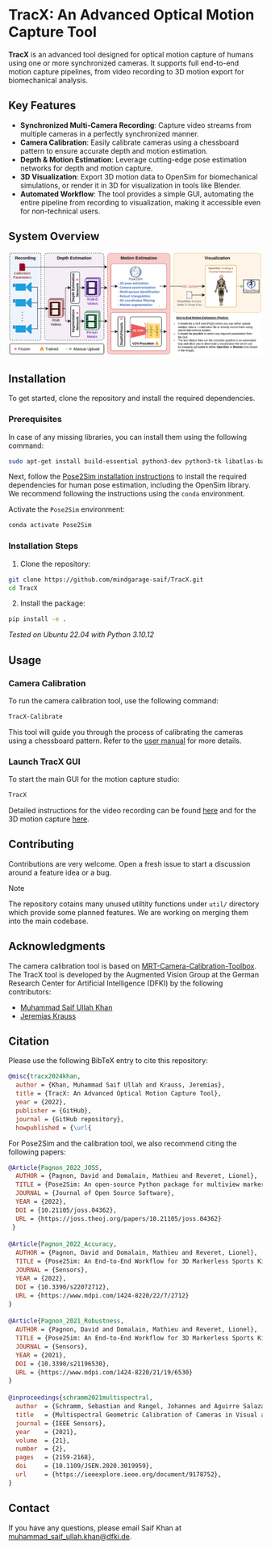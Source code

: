 # TracX: An Advanced Optical Motion Capture Tool

**TracX** is an advanced tool designed for optical motion capture of humans using one or more synchronized cameras. It supports full end-to-end motion capture pipelines, from video recording to 3D motion export for biomechanical analysis.

## Key Features

- **Synchronized Multi-Camera Recording**: Capture video streams from multiple cameras in a perfectly synchronized manner.
- **Camera Calibration**: Easily calibrate cameras using a chessboard pattern to ensure accurate depth and motion estimation.
- **Depth & Motion Estimation**: Leverage cutting-edge pose estimation networks for depth and motion capture.
- **3D Visualization**: Export 3D motion data to OpenSim for biomechanical simulations, or render it in 3D for visualization in tools like Blender.
- **Automated Workflow**: The tool provides a simple GUI, automating the entire pipeline from recording to visualization, making it accessible even for non-technical users.

## System Overview

![System Overview](./docs/system-overview.png)

## Installation

To get started, clone the repository and install the required dependencies.

### Prerequisites

In case of any missing libraries, you can install them using the following command:

```bash
sudo apt-get install build-essential python3-dev python3-tk libatlas-base-dev libfreetype6-dev
```

Next, follow the [Pose2Sim installation instructions](https://github.com/perfanalytics/pose2sim/tree/main?tab=readme-ov-file#2d-pose-estimation) to install the required dependencies for human pose estimation, including the OpenSim library. We recommend following the instructions using the `conda` environment.

Activate the `Pose2Sim` environment:

```bash
conda activate Pose2Sim
```

### Installation Steps

1. Clone the repository:

```bash
git clone https://github.com/mindgarage-saif/TracX.git
cd TracX
```

2. Install the package:

```bash
pip install -e .
```

_Tested on Ubuntu 22.04 with Python 3.10.12_

## Usage

### Camera Calibration

To run the camera calibration tool, use the following command:

```bash
TracX-Calibrate
```

This tool will guide you through the process of calibrating the cameras using a chessboard pattern. Refer to the [user manual](./docs/calibration-manual.pdf) for more details.

### Launch TracX GUI

To start the main GUI for the motion capture studio:

```bash
TracX
```

Detailed instructions for the video recording can be found [here](./docs/recording.md) and for the 3D motion capture [here](./docs/motion.md).

## Contributing

Contributions are very welcome. Open a fresh issue to start a discussion around a feature idea or a bug.

> [!NOTE]
> The repository cotains many unused utiltity functions under `util/` directory which provide  some planned features. We are working on merging them into the main codebase.

## Acknowledgments

The camera calibration tool is based on [MRT-Camera-Calibration-Toolbox](https://github.com/MT-MRT/MRT-Camera-Calibration-Toolbox). The TracX tool is developed by the Augmented Vision Group at the German Research Center for Artificial Intelligence (DFKI) by the following contributors:

- [Muhammad Saif Ullah Khan](https://github.com/saifkhichi96/)
- [Jeremias Krauss](#)

## Citation

Please use the following BibTeX entry to cite this repository:

```bibtex
@misc{tracx2024khan,
  author = {Khan, Muhammad Saif Ullah and Krauss, Jeremias},
  title = {TracX: An Advanced Optical Motion Capture Tool},
  year = {2022},
  publisher = {GitHub},
  journal = {GitHub repository},
  howpublished = {\url{
```

For Pose2Sim and the calibration tool, we also recommend citing the following papers:

```bibtex
@Article{Pagnon_2022_JOSS,
  AUTHOR = {Pagnon, David and Domalain, Mathieu and Reveret, Lionel},
  TITLE = {Pose2Sim: An open-source Python package for multiview markerless kinematics},
  JOURNAL = {Journal of Open Source Software},
  YEAR = {2022},
  DOI = {10.21105/joss.04362},
  URL = {https://joss.theoj.org/papers/10.21105/joss.04362}
 }

@Article{Pagnon_2022_Accuracy,
  AUTHOR = {Pagnon, David and Domalain, Mathieu and Reveret, Lionel},
  TITLE = {Pose2Sim: An End-to-End Workflow for 3D Markerless Sports Kinematics—Part 2: Accuracy},
  JOURNAL = {Sensors},
  YEAR = {2022},
  DOI = {10.3390/s22072712},
  URL = {https://www.mdpi.com/1424-8220/22/7/2712}
}

@Article{Pagnon_2021_Robustness,
  AUTHOR = {Pagnon, David and Domalain, Mathieu and Reveret, Lionel},
  TITLE = {Pose2Sim: An End-to-End Workflow for 3D Markerless Sports Kinematics—Part 1: Robustness},
  JOURNAL = {Sensors},
  YEAR = {2021},
  DOI = {10.3390/s21196530},
  URL = {https://www.mdpi.com/1424-8220/21/19/6530}
}

@inproceedings{schramm2021multispectral,
  author  = {Schramm, Sebastian and Rangel, Johannes and Aguirre Salazar, Daniela and Schmoll, Robert and Kroll, Andreas},
  title   = {Multispectral Geometric Calibration of Cameras in Visual and Infrared Spectral Range},
  journal = {IEEE Sensors},
  year    = {2021},
  volume  = {21},
  number  = {2},
  pages   = {2159-2168},
  doi     = {10.1109/JSEN.2020.3019959},
  url     = {https://ieeexplore.ieee.org/document/9178752},
}
```

## Contact

If you have any questions, please email Saif Khan at muhammad_saif_ullah.khan@dfki.de.

